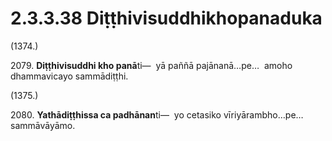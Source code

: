 # 2.3.3.38 Diṭṭhivisuddhikhopanaduka

(1374.)

2079\. **Diṭṭhivisuddhi kho panā**ti—  yā paññā pajānanā…pe…  amoho dhammavicayo sammādiṭṭhi.

(1375.)

2080\. **Yathādiṭṭhissa ca padhānan**ti—  yo cetasiko vīriyārambho…pe…  sammāvāyāmo.
